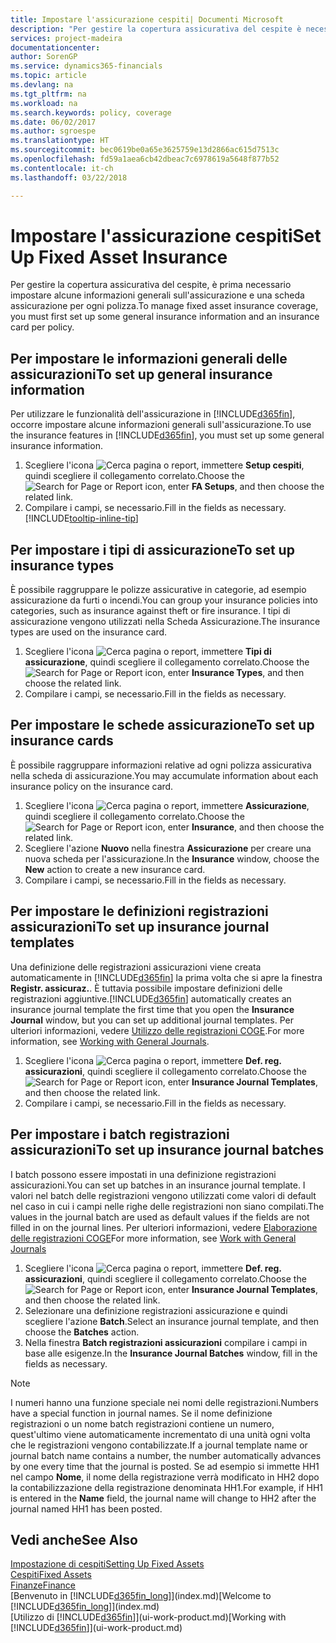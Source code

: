 ```yaml
---
title: Impostare l'assicurazione cespiti| Documenti Microsoft
description: "Per gestire la copertura assicurativa del cespite è necessario impostare le informazioni generali sull'assicurazione e una scheda assicurazione."
services: project-madeira
documentationcenter: 
author: SorenGP
ms.service: dynamics365-financials
ms.topic: article
ms.devlang: na
ms.tgt_pltfrm: na
ms.workload: na
ms.search.keywords: policy, coverage
ms.date: 06/02/2017
ms.author: sgroespe
ms.translationtype: HT
ms.sourcegitcommit: bec0619be0a65e3625759e13d2866ac615d7513c
ms.openlocfilehash: fd59a1aea6cb42dbeac7c6978619a5648f877b52
ms.contentlocale: it-ch
ms.lasthandoff: 03/22/2018

---
```

# <a name="set-up-fixed-asset-insurance"></a><span data-ttu-id="b4401-103">Impostare l'assicurazione cespiti</span><span class="sxs-lookup"><span data-stu-id="b4401-103">Set Up Fixed Asset Insurance</span></span>
<span data-ttu-id="b4401-104">Per gestire la copertura assicurativa del cespite, è prima necessario impostare alcune informazioni generali sull'assicurazione e una scheda assicurazione per ogni polizza.</span><span class="sxs-lookup"><span data-stu-id="b4401-104">To manage fixed asset insurance coverage, you must first set up some general insurance information and an insurance card per policy.</span></span>

## <a name="to-set-up-general-insurance-information"></a><span data-ttu-id="b4401-105">Per impostare le informazioni generali delle assicurazioni</span><span class="sxs-lookup"><span data-stu-id="b4401-105">To set up general insurance information</span></span>
<span data-ttu-id="b4401-106">Per utilizzare le funzionalità dell'assicurazione in [!INCLUDE[d365fin](includes/d365fin_md.md)], occorre impostare alcune informazioni generali sull'assicurazione.</span><span class="sxs-lookup"><span data-stu-id="b4401-106">To use the insurance features in [!INCLUDE[d365fin](includes/d365fin_md.md)], you must set up some general insurance information.</span></span>  

1. <span data-ttu-id="b4401-107">Scegliere l'icona ![Cerca pagina o report](media/ui-search/search_small.png "icona Cerca pagina o report"), immettere **Setup cespiti**, quindi scegliere il collegamento correlato.</span><span class="sxs-lookup"><span data-stu-id="b4401-107">Choose the ![Search for Page or Report](media/ui-search/search_small.png "Search for Page or Report icon") icon, enter **FA Setups**, and then choose the related link.</span></span>  
2. <span data-ttu-id="b4401-108">Compilare i campi, se necessario.</span><span class="sxs-lookup"><span data-stu-id="b4401-108">Fill in the fields as necessary.</span></span> [!INCLUDE[tooltip-inline-tip](includes/tooltip-inline-tip_md.md)]  

## <a name="to-set-up-insurance-types"></a><span data-ttu-id="b4401-109">Per impostare i tipi di assicurazione</span><span class="sxs-lookup"><span data-stu-id="b4401-109">To set up insurance types</span></span>
<span data-ttu-id="b4401-110">È possibile raggruppare le polizze assicurative in categorie, ad esempio assicurazione da furti o incendi.</span><span class="sxs-lookup"><span data-stu-id="b4401-110">You can group your insurance policies into categories, such as insurance against theft or fire insurance.</span></span> <span data-ttu-id="b4401-111">I tipi di assicurazione vengono utilizzati nella Scheda Assicurazione.</span><span class="sxs-lookup"><span data-stu-id="b4401-111">The insurance types are used on the insurance card.</span></span>

1. <span data-ttu-id="b4401-112">Scegliere l'icona ![Cerca pagina o report](media/ui-search/search_small.png "icona Cerca pagina o report"), immettere **Tipi di assicurazione**, quindi scegliere il collegamento correlato.</span><span class="sxs-lookup"><span data-stu-id="b4401-112">Choose the ![Search for Page or Report](media/ui-search/search_small.png "Search for Page or Report icon") icon, enter **Insurance Types**, and then choose the related link.</span></span>  
2. <span data-ttu-id="b4401-113">Compilare i campi, se necessario.</span><span class="sxs-lookup"><span data-stu-id="b4401-113">Fill in the fields as necessary.</span></span>

## <a name="to-set-up-insurance-cards"></a><span data-ttu-id="b4401-114">Per impostare le schede assicurazione</span><span class="sxs-lookup"><span data-stu-id="b4401-114">To set up insurance cards</span></span>
<span data-ttu-id="b4401-115">È possibile raggruppare informazioni relative ad ogni polizza assicurativa nella scheda di assicurazione.</span><span class="sxs-lookup"><span data-stu-id="b4401-115">You may accumulate information about each insurance policy on the insurance card.</span></span>  

1. <span data-ttu-id="b4401-116">Scegliere l'icona ![Cerca pagina o report](media/ui-search/search_small.png "icona Cerca pagina o report"), immettere **Assicurazione**, quindi scegliere il collegamento correlato.</span><span class="sxs-lookup"><span data-stu-id="b4401-116">Choose the ![Search for Page or Report](media/ui-search/search_small.png "Search for Page or Report icon") icon, enter **Insurance**, and then choose the related link.</span></span>  
2. <span data-ttu-id="b4401-117">Scegliere l'azione **Nuovo** nella finestra **Assicurazione** per creare una nuova scheda per l'assicurazione.</span><span class="sxs-lookup"><span data-stu-id="b4401-117">In the **Insurance** window, choose the **New** action to create a  new insurance card.</span></span>  
3. <span data-ttu-id="b4401-118">Compilare i campi, se necessario.</span><span class="sxs-lookup"><span data-stu-id="b4401-118">Fill in the fields as necessary.</span></span>

## <a name="to-set-up-insurance-journal-templates"></a><span data-ttu-id="b4401-119">Per impostare le definizioni registrazioni assicurazioni</span><span class="sxs-lookup"><span data-stu-id="b4401-119">To set up insurance journal templates</span></span>
<span data-ttu-id="b4401-120">Una definizione delle registrazioni assicurazioni viene creata automaticamente in [!INCLUDE[d365fin](includes/d365fin_md.md)] la prima volta che si apre la finestra **Registr. assicuraz.**. È tuttavia possibile impostare definizioni delle registrazioni aggiuntive.</span><span class="sxs-lookup"><span data-stu-id="b4401-120">[!INCLUDE[d365fin](includes/d365fin_md.md)] automatically creates an insurance journal template the first time that you open the **Insurance Journal** window, but you can set up additional journal templates.</span></span> <span data-ttu-id="b4401-121">Per ulteriori informazioni, vedere [Utilizzo delle registrazioni COGE](ui-work-general-journals.md).</span><span class="sxs-lookup"><span data-stu-id="b4401-121">For more information, see [Working with General Journals](ui-work-general-journals.md).</span></span>  

1. <span data-ttu-id="b4401-122">Scegliere l'icona ![Cerca pagina o report](media/ui-search/search_small.png "icona Cerca pagina o report"), immettere **Def. reg. assicurazioni**, quindi scegliere il collegamento correlato.</span><span class="sxs-lookup"><span data-stu-id="b4401-122">Choose the ![Search for Page or Report](media/ui-search/search_small.png "Search for Page or Report icon") icon, enter **Insurance Journal Templates**, and then choose the related link.</span></span>  
2. <span data-ttu-id="b4401-123">Compilare i campi, se necessario.</span><span class="sxs-lookup"><span data-stu-id="b4401-123">Fill in the fields as necessary.</span></span>

## <a name="to-set-up-insurance-journal-batches"></a><span data-ttu-id="b4401-124">Per impostare i batch registrazioni assicurazioni</span><span class="sxs-lookup"><span data-stu-id="b4401-124">To set up insurance journal batches</span></span>
<span data-ttu-id="b4401-125">I batch possono essere impostati in una definizione registrazioni assicurazioni.</span><span class="sxs-lookup"><span data-stu-id="b4401-125">You can set up batches in an insurance journal template.</span></span> <span data-ttu-id="b4401-126">I valori nel batch delle registrazioni vengono utilizzati come valori di default nel caso in cui i campi nelle righe delle registrazioni non siano compilati.</span><span class="sxs-lookup"><span data-stu-id="b4401-126">The values in the journal batch are used as default values if the fields are not filled in on the journal lines.</span></span> <span data-ttu-id="b4401-127">Per ulteriori informazioni, vedere [Elaborazione delle registrazioni COGE](ui-work-general-journals.md)</span><span class="sxs-lookup"><span data-stu-id="b4401-127">For more information, see [Work with General Journals](ui-work-general-journals.md)</span></span>  

1. <span data-ttu-id="b4401-128">Scegliere l'icona ![Cerca pagina o report](media/ui-search/search_small.png "icona Cerca pagina o report"), immettere **Def. reg. assicurazioni**, quindi scegliere il collegamento correlato.</span><span class="sxs-lookup"><span data-stu-id="b4401-128">Choose the ![Search for Page or Report](media/ui-search/search_small.png "Search for Page or Report icon") icon, enter **Insurance Journal Templates**, and then choose the related link.</span></span>  
2. <span data-ttu-id="b4401-129">Selezionare una definizione registrazioni assicurazione e quindi scegliere l'azione **Batch**.</span><span class="sxs-lookup"><span data-stu-id="b4401-129">Select an insurance journal template, and then choose the **Batches** action.</span></span>
3. <span data-ttu-id="b4401-130">Nella finestra **Batch registrazioni assicurazioni** compilare i campi in base alle esigenze.</span><span class="sxs-lookup"><span data-stu-id="b4401-130">In the **Insurance Journal Batches** window, fill in the fields as necessary.</span></span>

> [!NOTE]  
>   <span data-ttu-id="b4401-131">I numeri hanno una funzione speciale nei nomi delle registrazioni.</span><span class="sxs-lookup"><span data-stu-id="b4401-131">Numbers have a special function in journal names.</span></span> <span data-ttu-id="b4401-132">Se il nome definizione registrazioni o un nome batch registrazioni contiene un numero, quest'ultimo viene automaticamente incrementato di una unità ogni volta che le registrazioni vengono contabilizzate.</span><span class="sxs-lookup"><span data-stu-id="b4401-132">If a journal template name or journal batch name contains a number, the number automatically advances by one every time that the journal is posted.</span></span> <span data-ttu-id="b4401-133">Se ad esempio si immette HH1 nel campo **Nome**, il nome della registrazione verrà modificato in HH2 dopo la contabilizzazione della registrazione denominata HH1.</span><span class="sxs-lookup"><span data-stu-id="b4401-133">For example, if HH1 is entered in the **Name** field, the journal name will change to HH2 after the journal named HH1 has been posted.</span></span>

## <a name="see-also"></a><span data-ttu-id="b4401-134">Vedi anche</span><span class="sxs-lookup"><span data-stu-id="b4401-134">See Also</span></span>
[<span data-ttu-id="b4401-135">Impostazione di cespiti</span><span class="sxs-lookup"><span data-stu-id="b4401-135">Setting Up Fixed Assets</span></span>](fa-setup.md)  
[<span data-ttu-id="b4401-136">Cespiti</span><span class="sxs-lookup"><span data-stu-id="b4401-136">Fixed Assets</span></span>](fa-manage.md)  
[<span data-ttu-id="b4401-137">Finanze</span><span class="sxs-lookup"><span data-stu-id="b4401-137">Finance</span></span>](finance.md)  
<span data-ttu-id="b4401-138">[Benvenuto in [!INCLUDE[d365fin_long](includes/d365fin_long_md.md)]](index.md)</span><span class="sxs-lookup"><span data-stu-id="b4401-138">[Welcome to [!INCLUDE[d365fin_long](includes/d365fin_long_md.md)]](index.md)</span></span>  
<span data-ttu-id="b4401-139">[Utilizzo di [!INCLUDE[d365fin](includes/d365fin_md.md)]](ui-work-product.md)</span><span class="sxs-lookup"><span data-stu-id="b4401-139">[Working with [!INCLUDE[d365fin](includes/d365fin_md.md)]](ui-work-product.md)</span></span>

